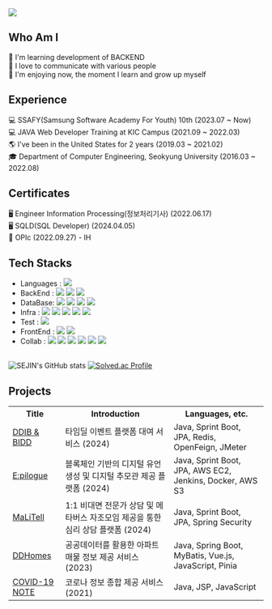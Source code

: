 <img src="https://capsule-render.vercel.app/api?type=waving&color=FFC0CB&height=300&section=header&text=Welcome%20to%20SEJIN's%20Github&fontSize=50" />

## Who Am I
🤩 I'm learning development of BACKEND<br>
🤩 I love to communicate with various people<br>
🤩 I'm enjoying now, the moment I learn and grow up myself<br>
  
## Experience
💻 SSAFY(Samsung Software Academy For Youth) 10th (2023.07 ~ Now)<br>
💻 JAVA Web Developer Training at KIC Campus (2021.09 ~ 2022.03)<br>
🌎 I've been in the United States for 2 years (2019.03 ~ 2021.02)<br>
🎓 Department of Computer Engineering, Seokyung University (2016.03 ~ 2022.08)<br>

## Certificates
🖥 Engineer Information Processing(정보처리기사) (2022.06.17)<br>
🖥 SQLD(SQL Developer) (2024.04.05)<br>
📢 OPIc (2022.09.27) - IH<br>

## Tech Stacks
- Languages : <img src="https://img.shields.io/badge/java-007396?style=for-the-badge&logo=OpenJDK&logoColor=white">
              <br>
- BackEnd : <img src="https://img.shields.io/badge/springboot-6DB33F?style=for-the-badge&logo=spring boot&logoColor=white">
            <img src="https://img.shields.io/badge/Hibernate-59666C?style=for-the-badge&logo=hibernate&logoColor=white">
            <img src="https://img.shields.io/badge/springsecurity-6DB33F?style=for-the-badge&logo=spring security&logoColor=white">
            <br>
- DataBase: <img src="https://img.shields.io/badge/mysql-4479A1?style=for-the-badge&logo=mysql&logoColor=white">
            <img src="https://img.shields.io/badge/redis-DC382D?style=for-the-badge&logo=Redis&logoColor=white">
            <img src="https://img.shields.io/badge/mariaDB-003545?style=for-the-badge&logo=mariaDB&logoColor=white">
            <img src="https://img.shields.io/badge/Amazon S3-569A31?style=for-the-badge&logo=amazons3&logoColor=white">
            <br>
- Infra : <img src="https://img.shields.io/badge/Amazon EC2-FF9900?style=for-the-badge&logo=amazonec2&logoColor=white">
          <img src="https://img.shields.io/badge/Ubuntu-E95420?style=for-the-badge&logo=ubuntu&logoColor=white">
          <img src="https://img.shields.io/badge/Docker-2496ED?style=for-the-badge&logo=docker&logoColor=white">
          <img src="https://img.shields.io/badge/Jenkins-D24939?style=for-the-badge&logo=jenkins&logoColor=white">
          <img src="https://img.shields.io/badge/NGINX-009639?style=for-the-badge&logo=nginx&logoColor=white">
          <br>
- Test : <img src="https://img.shields.io/badge/ApacheJMeter-D22128?style=for-the-badge&logo=ApacheJMeter&logoColor=white">
- FrontEnd : <img src="https://img.shields.io/badge/vue.js-4FC08D?style=for-the-badge&logo=vue.js&logoColor=white"> 
              <img src="https://img.shields.io/badge/bootstrap-7952B3?style=for-the-badge&logo=bootstrap&logoColor=white">
              <br>
- Collab : <img src="https://img.shields.io/badge/gitlab-FC6D26?style=for-the-badge&logo=gitlab&logoColor=white">
            <img src="https://img.shields.io/badge/github-181717?style=for-the-badge&logo=github&logoColor=white">
            <img src="https://img.shields.io/badge/git-F05032?style=for-the-badge&logo=git&logoColor=white">
            <img src="https://img.shields.io/badge/Jira-0052CC?style=for-the-badge&logo=Jira&logoColor=white">
            <img src="https://img.shields.io/badge/Notion-000000?style=for-the-badge&logo=Notion&logoColor=white">
            <img src="https://img.shields.io/badge/Mattermost-0058CC?style=for-the-badge&logo=MatterMost&logoColor=white">
            <br><br>


![SEJIN's GitHub stats](https://github-readme-stats.vercel.app/api?username=SeJin&show_icons=true&theme=buefy)
[![Solved.ac Profile](http://mazassumnida.wtf/api/v2/generate_badge?boj=tpwls101)](https://solved.ac/tpwls101/)
<!-- ![Top Langs](https://github-readme-stats.vercel.app/api/top-langs/?username=tpwls101&layout=compact&theme=buefy) -->



## Projects
<table>
  <tr>
    <th>Title</th>
    <th>Introduction</th>
    <th>Languages, etc.</th>
  </tr>
  <tr>
    <td><a href="https://github.com/tpwls101/DDIB">DDIB & BIDD</a></td>
    <td> 타임딜 이벤트 플랫폼 대여 서비스 (2024) </td>
    <td>Java, Sprint Boot, JPA, Redis, OpenFeign, JMeter</td>
  </tr>
  <tr>
    <td><a href="https://github.com/tpwls101/Epilogue">E:pilogue</a></td>
    <td> 블록체인 기반의 디지털 유언 생성 및 디지털 추모관 제공 플랫폼 (2024) </td>
    <td>Java, Sprint Boot, JPA, AWS EC2, Jenkins, Docker, AWS S3</td>
  </tr>
  <tr>
    <td><a href="https://github.com/tpwls101/MaLiTell">MaLiTell</a></td>
    <td> 1:1 비대면 전문가 상담 및 메타버스 자조모임 제공을 통한 심리 상담 플랫폼 (2024) </td>
    <td>Java, Sprint Boot, JPA, Spring Security</td>
  </tr>
  <tr>
    <td><a href="https://github.com/tpwls101/DDHomes">DDHomes</a></td>
    <td> 공공데이터를 활용한 아파트 매물 정보 제공 서비스 (2023) </td>
    <td>Java, Spring Boot, MyBatis, Vue.js, JavaScript, Pinia</td>
  </tr>
   <tr>
    <td><a href="https://github.com/tpwls101/COVID-19 NOTE">COVID-19 NOTE</a></td>
    <td> 코로나 정보 종합 제공 서비스 (2021) </td>
    <td>Java, JSP, JavaScript</td>
  </tr>
</table>

<br />


<!--
**tpwls101/tpwls101** is a ✨ _special_ ✨ repository because its `README.md` (this file) appears on your GitHub profile.

Here are some ideas to get you started:

- 🔭 I’m currently working on ...
- 🌱 I’m currently learning ...
- 👯 I’m looking to collaborate on ...
- 🤔 I’m looking for help with ...
- 💬 Ask me about ...
- 📫 How to reach me: ...
- 😄 Pronouns: ...
- ⚡ Fun fact: ...
-->
